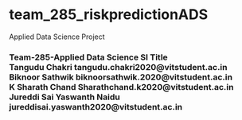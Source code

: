 # team_285_riskpredictionADS
Applied Data Science Project

<h3>Team-285-Applied Data Science	SI Title 	<br>	
Tangudu	Chakri	tangudu.chakri2020@vitstudent.ac.in	<br>	
Biknoor	Sathwik	biknoorsathwik.2020@vitstudent.ac.in			<br>	
K Sharath Chand	Sharathchand.k2020@vitstudent.ac.in				<br>	
Jureddi	Sai Yaswanth Naidu	jureddisai.yaswanth2020@vitstudent.ac.in	</h3>

